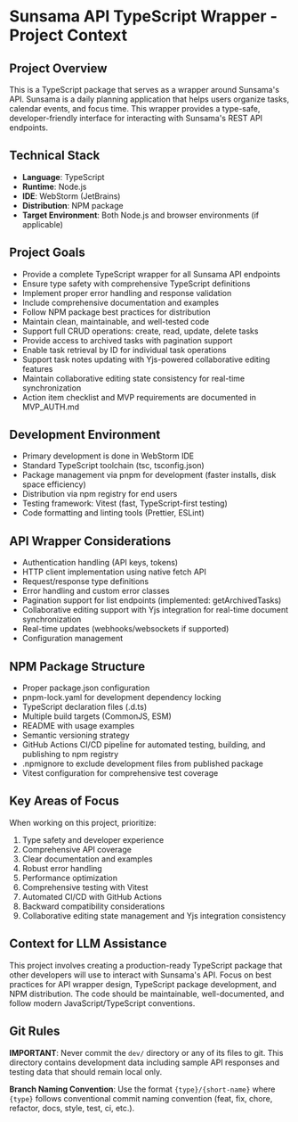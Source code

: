 # Sunsama API TypeScript Wrapper - Project Context

## Project Overview
This is a TypeScript package that serves as a wrapper around Sunsama's API. Sunsama is a daily planning application that helps users organize tasks, calendar events, and focus time. This wrapper provides a type-safe, developer-friendly interface for interacting with Sunsama's REST API endpoints.

## Technical Stack
- **Language**: TypeScript
- **Runtime**: Node.js
- **IDE**: WebStorm (JetBrains)
- **Distribution**: NPM package
- **Target Environment**: Both Node.js and browser environments (if applicable)

## Project Goals
- Provide a complete TypeScript wrapper for all Sunsama API endpoints
- Ensure type safety with comprehensive TypeScript definitions
- Implement proper error handling and response validation
- Include comprehensive documentation and examples
- Follow NPM package best practices for distribution
- Maintain clean, maintainable, and well-tested code
- Support full CRUD operations: create, read, update, delete tasks
- Provide access to archived tasks with pagination support
- Enable task retrieval by ID for individual task operations
- Support task notes updating with Yjs-powered collaborative editing features
- Maintain collaborative editing state consistency for real-time synchronization
- Action item checklist and MVP requirements are documented in MVP_AUTH.md

## Development Environment
- Primary development is done in WebStorm IDE
- Standard TypeScript toolchain (tsc, tsconfig.json)
- Package management via pnpm for development (faster installs, disk space efficiency)
- Distribution via npm registry for end users
- Testing framework: Vitest (fast, TypeScript-first testing)
- Code formatting and linting tools (Prettier, ESLint)

## API Wrapper Considerations
- Authentication handling (API keys, tokens)
- HTTP client implementation using native fetch API
- Request/response type definitions
- Error handling and custom error classes
- Pagination support for list endpoints (implemented: getArchivedTasks)
- Collaborative editing support with Yjs integration for real-time document synchronization
- Real-time updates (webhooks/websockets if supported)
- Configuration management

## NPM Package Structure
- Proper package.json configuration
- pnpm-lock.yaml for development dependency locking
- TypeScript declaration files (.d.ts)
- Multiple build targets (CommonJS, ESM)
- README with usage examples
- Semantic versioning strategy
- GitHub Actions CI/CD pipeline for automated testing, building, and publishing to npm registry
- .npmignore to exclude development files from published package
- Vitest configuration for comprehensive test coverage

## Key Areas of Focus
When working on this project, prioritize:
1. Type safety and developer experience
2. Comprehensive API coverage
3. Clear documentation and examples
4. Robust error handling
5. Performance optimization
6. Comprehensive testing with Vitest
7. Automated CI/CD with GitHub Actions
8. Backward compatibility considerations
9. Collaborative editing state management and Yjs integration consistency

## Context for LLM Assistance
This project involves creating a production-ready TypeScript package that other developers will use to interact with Sunsama's API. Focus on best practices for API wrapper design, TypeScript package development, and NPM distribution. The code should be maintainable, well-documented, and follow modern JavaScript/TypeScript conventions.

## Git Rules

**IMPORTANT**: Never commit the `dev/` directory or any of its files to git. This directory contains development data including sample API responses and testing data that should remain local only.

**Branch Naming Convention**: Use the format `{type}/{short-name}` where `{type}` follows conventional commit naming convention (feat, fix, chore, refactor, docs, style, test, ci, etc.).
